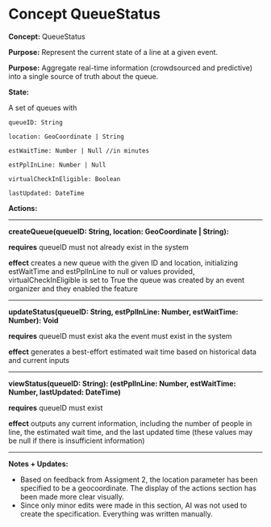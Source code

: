 # Concept QueueStatus

**Concept:** QueueStatus

**Purpose:** Represent the current state of a line at a given event.

**Purpose:** Aggregate real-time information (crowdsourced and predictive) into a single source of truth about the queue.

**State:**

A set of queues with

    queueID: String

    location: GeoCoordinate | String

    estWaitTime: Number | Null //in minutes

    estPplInLine: Number | Null

    virtualCheckInEligible: Boolean

    lastUpdated: DateTime

**Actions:**

---------------

**createQueue(queueID: String, location: GeoCoordinate | String):**

  **requires** queueID must not already exist in the system
  
  **effect** creates a new queue with the given ID and location, initializing estWaitTime and estPplInLine to null or values provided, virtualCheckInEligible is set to True the queue was created by an event organizer and they enabled the feature

  -------------

**updateStatus(queueID: String, estPplInLine: Number, estWaitTime: Number): Void**

  **requires** queueID must exist aka the event must exist in the system

  **effect** generates a best-effort estimated wait time based on historical data and current inputs

 -------------

**viewStatus(queueID: String): (estPplInLine: Number, estWaitTime: Number, lastUpdated: DateTime)**

  **requires** queueID must exist

  **effect** outputs any current information, including the number of people in line, the estimated wait time, and the last updated time (these values may be null if there is insufficient information)

-------------

**Notes + Updates:** 
- Based on feedback from Assigment 2, the location parameter has been specified to be a geocoordinate. The display of the actions section has been made more clear visually. 
- Since only minor edits were made in this section, AI was not used to create the specification. Everything was written manually. 
